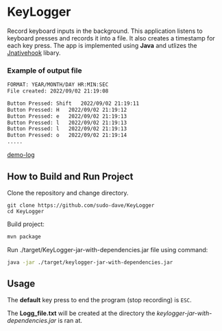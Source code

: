 # KeyLogger
Record keyboard inputs in the background. This application listens to keyboard presses and records it into a file. It also creates a timestamp for each key press. The app is implemented using **Java** and utlizes the [Jnativehook](https://github.com/kwhat/jnativehook) libary.

### Example of output file
```txt
FORMAT: YEAR/MONTH/DAY HR:MIN:SEC
File created: 2022/09/02 21:19:08

Button Pressed: Shift	2022/09/02 21:19:11
Button Pressed: H	2022/09/02 21:19:12
Button Pressed: e	2022/09/02 21:19:13
Button Pressed: l	2022/09/02 21:19:13
Button Pressed: l	2022/09/02 21:19:13
Button Pressed: o	2022/09/02 21:19:14
.....
```
[demo-log](https://github.com/sudo-dave/KeyLogger/blob/master/demo-log.txt)

## How to Build and Run Project

Clone the repository and change directory.

```
git clone https://github.com/sudo-dave/KeyLogger
cd KeyLogger
```

Build project: 
```bash
mvn package
```
Run ./target/KeyLogger-jar-with-dependencies.jar file using command:
```bash
java -jar ./target/keylogger-jar-with-dependencies.jar
```
## Usage 
The **default** key press to end the program (stop recording) is `ESC`. 

The **Logg_file.txt** will be created at the directory the *keylogger-jar-with-dependencies.jar* is ran at.
